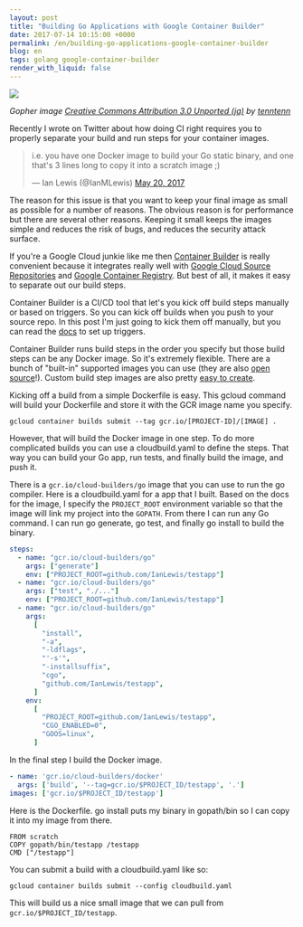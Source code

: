 ```yaml
---
layout: post
title: "Building Go Applications with Google Container Builder"
date: 2017-07-14 10:15:00 +0000
permalink: /en/building-go-applications-google-container-builder
blog: en
tags: golang google-container-builder
render_with_liquid: false
---
```


<img class="align-center" src="https://storage.googleapis.com/static.ianlewis.org/prod/img/764/container-builder-go.png">

_Gopher image [Creative Commons Attribution 3.0 Unported (ja)](https://creativecommons.org/licenses/by/3.0/deed.ja) by [tenntenn](https://github.com/tenntenn/gopher-stickers)_

Recently I wrote on Twitter about how doing CI right requires you to properly separate your build and run steps for your container images.

<blockquote class="twitter-tweet" data-lang="en"><p lang="en" dir="ltr">i.e. you have one Docker image to build your Go static binary, and one that&#39;s 3 lines long to copy it into a scratch image ;)</p>&mdash; Ian Lewis (@IanMLewis) <a href="https://twitter.com/IanMLewis/status/865733243391299585">May 20, 2017</a></blockquote>
<script async src="//platform.twitter.com/widgets.js" charset="utf-8"></script>

The reason for this issue is that you want to keep your final image as small as possible for a number of reasons. The obvious reason is for performance but there are several other reasons. Keeping it small keeps the images simple and reduces the risk of bugs, and reduces the security attack surface.

If you're a Google Cloud junkie like me then [Container Builder](https://cloud.google.com/container-builder/) is really convenient because it integrates really well with [Google Cloud Source Repositories](https://cloud.google.com/source-repositories/) and [Google Container Registry](https://cloud.google.com/container-registry/). But best of all, it makes it easy to separate out our build steps.

Container Builder is a CI/CD tool that let's you kick off build steps manually or based on triggers. So you can kick off builds when you push to your source repo. In this post I'm just going to kick them off manually, but you can read the [docs](https://cloud.google.com/container-builder/docs/how-to/build-triggers) to set up triggers.

Container Builder runs build steps in the order you specify but those build steps can be any Docker image. So it's extremely flexible. There are a bunch of "built-in" supported images you can use (they are also [open source](https://github.com/GoogleCloudPlatform/cloud-builders/)!). Custom build step images are also pretty [easy to create](https://cloud.google.com/container-builder/docs/concepts/custom-build-steps).

Kicking off a build from a simple Dockerfile is easy. This gcloud command will build your Dockerfile and store it with the GCR image name you specify.

```
gcloud container builds submit --tag gcr.io/[PROJECT-ID]/[IMAGE] .
```

However, that will build the Docker image in one step. To do more complicated builds you can use a cloudbuild.yaml to define the steps. That way you can build your Go app, run tests, and finally build the image, and push it.

There is a `gcr.io/cloud-builders/go` image that you can use to run the go compiler. Here is a cloudbuild.yaml for a app that I built. Based on the docs for the image, I specify the `PROJECT_ROOT` environment variable so that the image will link my project into the `GOPATH`. From there I can run any Go command. I can run go generate, go test, and finally go install to build the binary.

```yaml
steps:
  - name: "gcr.io/cloud-builders/go"
    args: ["generate"]
    env: ["PROJECT_ROOT=github.com/IanLewis/testapp"]
  - name: "gcr.io/cloud-builders/go"
    args: ["test", "./..."]
    env: ["PROJECT_ROOT=github.com/IanLewis/testapp"]
  - name: "gcr.io/cloud-builders/go"
    args:
      [
        "install",
        "-a",
        "-ldflags",
        "'-s'",
        "-installsuffix",
        "cgo",
        "github.com/IanLewis/testapp",
      ]
    env:
      [
        "PROJECT_ROOT=github.com/IanLewis/testapp",
        "CGO_ENABLED=0",
        "GOOS=linux",
      ]
```

In the final step I build the Docker image.

```yaml
- name: 'gcr.io/cloud-builders/docker'
  args: ['build', '--tag=gcr.io/$PROJECT_ID/testapp', '.']
images: ['gcr.io/$PROJECT_ID/testapp']
```

Here is the Dockerfile. go install puts my binary in gopath/bin so I can copy it into my image from there.

```docker
FROM scratch
COPY gopath/bin/testapp /testapp
CMD ["/testapp"]
```

You can submit a build with a cloudbuild.yaml like so:

```
gcloud container builds submit --config cloudbuild.yaml
```

This will build us a nice small image that we can pull from `gcr.io/$PROJECT_ID/testapp`.

